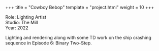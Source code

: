 +++
title = "Cowboy Bebop"
template = "project.html"
weight = 10
+++

Role: Lighting Artist  
Studio: The Mill  
Year: 2022  

Lighting and rendering along with some TD work on the ship crashing sequence in Episode 6: Binary Two-Step.
